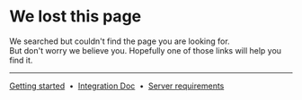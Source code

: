 <div class="wrapper">

<div class="box is-large has-text-centered">

<h1 class="title is-2 is-serif">We lost this page</h1>

<p class="is-size-5 has-text-weight-normal has-text-grey-darker">
    We searched but couldn't find the page you are looking for.
    <br>But don't worry we believe you. Hopefully one of those links will help you find it.
</p>

<hr class="is-small">

<div class="has-text-weight-medium">

[Getting started]()&nbsp; • &nbsp;[Integration Doc](integration)&nbsp; • &nbsp;[Server requirements](server)

</div>

</div>
        
</div>